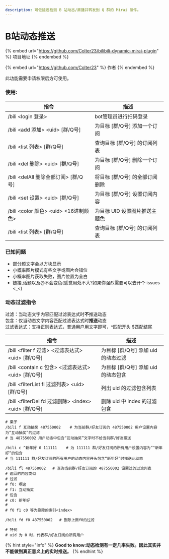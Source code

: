 ```yaml
---
description: 可低延迟检测 B 站动态/直播并转发到 Q 群的 Mirai 插件。
---
```


# B站动态推送

{% embed url="https://github.com/Colter23/bilibili-dynamic-mirai-plugin" %}
项目地址
{% endembed %}

{% embed url="https://github.com/Colter23" %}
作者
{% endembed %}

此功能需要申请权限后方可使用。

### 使用:

| 指令                                | 描述                  |
| --------------------------------- | ------------------- |
| /bili \<login 登录>                 | bot管理员进行扫码登录        |
| /bili \<add 添加> \<uid> \[群/Q号]    | 为目标 \[群/Q号] 添加一个订阅  |
| /bili \<list 列表> \[群/Q号]          | 查询目标 \[群/Q号] 的订阅列表  |
| /bili \<del 删除> \<uid> \[群/Q号]    | 为目标 \[群/Q号] 删除一个订阅  |
| /bili \<delAll 删除全部订阅> \[群/Q号]    | 将目标 \[群/Q号] 的全部订阅删除 |
| /bili \<set 设置> \<uid> \[群/Q号]    | 为目标 \[群/Q号] 设置订阅内容  |
| /bili \<color 颜色> \<uid> <16进制颜色> | 为目标 UID 设置图片推送主题色   |
| /bili \<list 列表> \[群/Q号]          | 查询目标 \[群/Q号] 的订阅列表  |

### 已知问题

* 部分颜文字会以方块显示
* 小概率图片模式有些文字或图片会错位
* 小概率图片获取失败，图片位置为全白
* 链接,话题以及@不会变色(感觉用处不大?如果你强烈需要可以去开个 issues <\_<)

### **动态过滤指令**

过滤：当动态文字内容匹配过滤表达式时**不**推送动态\
包含：仅当动态文字内容匹配过滤表达式时**推送**动态\
过滤表达式：支持正则表达式，普通用户用文字即可，^匹配开头 $匹配结尾

| 指令                                                 | 描述                       |
| -------------------------------------------------- | ------------------------ |
| /bili \<filter f 过滤> <过滤表达式> \<uid> \[群/Q号]        | 为目标 \[群/Q号] 添加 uid 的动态过滤 |
| /bili \<contain c 包含> <过滤表达式> \<uid> \[群/Q号]       | 为目标 \[群/Q号] 添加 uid 的动态包含 |
| /bili \<filterList fl 过滤列表> \<uid> \[群/Q号]         | 列出 uid 的过滤包含列表           |
| /bili \<filterDel fd 过滤删除> \<index> \<uid> \[群/Q号] | 删除 uid 中 index 的过滤包含     |

```
# 栗子
/bili f 互动抽奖 487550002    # 为当前群/好友订阅的 487550002 用户设置内容为“互动抽奖”的过滤
# 当 487550002 用户动态中包含“互动抽奖”文字时不给当前群/好友推送

/bili c ^新年好 0 111111    # 为 111111 群/好友订阅的所有用户设置内容为“^新年好”的包含
# 当 111111 群/好友订阅的所有用户的动态内容开头包含“新年好”时推送此动态

/bili fl 487550002   # 查询当前群/好友订阅的 487550002 设置过的过滤列表
# 返回的内容类似
# 过滤 
# f0: 啊这
# f1: 互动抽奖
# 包含 
# c0: 新年好
#
# f0 f1 c0 等为删除的索引<index>

/bili fd f0 487550002   # 删除上面f0的过滤

# 特例
# uid 为 0 时，代表群/好友订阅的所有用户
```



{% hint style="info" %}
**Good to know:动态检测有一定几率失败。因此其实并不能做到真正意义上的实时推送。**
{% endhint %}

